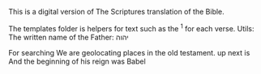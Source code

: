 This is a digital version of The Scriptures translation of the Bible.

The templates folder is helpers for text such as the <sup>1</sup> for each verse.
Utils:
The written name of the Father: יהוה

For searching
We are geolocating places in the old testament. up next is And the beginning of his reign was Babel
